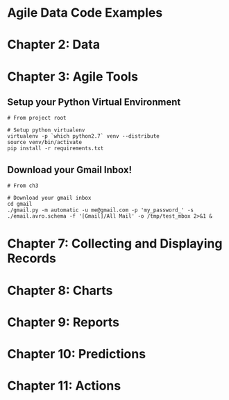 Agile Data Code Examples
========================


Chapter 2: Data
===============


Chapter 3: Agile Tools
======================

Setup your Python Virtual Environment
-------------------------------------

```
# From project root

# Setup python virtualenv
virtualenv -p `which python2.7` venv --distribute
source venv/bin/activate
pip install -r requirements.txt
```

Download your Gmail Inbox!
--------------------------

```
# From ch3

# Download your gmail inbox
cd gmail
./gmail.py -m automatic -u me@gmail.com -p 'my_password_' -s ./email.avro.schema -f '[Gmail]/All Mail' -o /tmp/test_mbox 2>&1 &
```

Chapter 7: Collecting and Displaying Records
============================================

Chapter 8: Charts
=================

Chapter 9: Reports
==================

Chapter 10: Predictions
=======================

Chapter 11: Actions
===================
